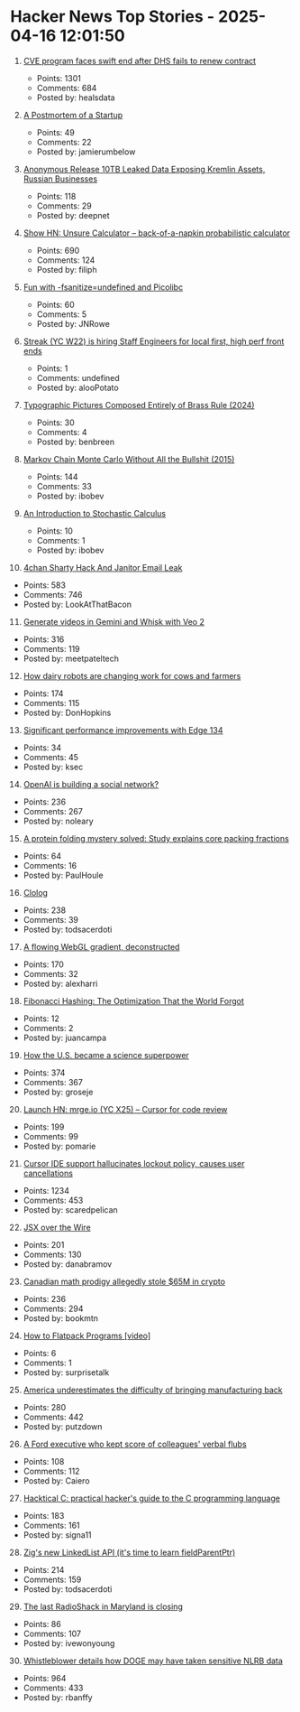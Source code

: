 # Hacker News Top Stories - 2025-04-16 12:01:50

1. [CVE program faces swift end after DHS fails to renew contract](https://www.csoonline.com/article/3963190/cve-program-faces-swift-end-after-dhs-fails-to-renew-contract-leaving-security-flaw-tracking-in-limbo.html)
   - Points: 1301
   - Comments: 684
   - Posted by: healsdata

2. [A Postmortem of a Startup](https://buildwithtract.com/)
   - Points: 49
   - Comments: 22
   - Posted by: jamierumbelow

3. [Anonymous Release 10TB Leaked Data Exposing Kremlin Assets, Russian Businesses](https://trendsnewsline.com/2025/04/15/anonymous-leaks-10tb-of-data-on-russia-shocking-revelations/)
   - Points: 118
   - Comments: 29
   - Posted by: deepnet

4. [Show HN: Unsure Calculator – back-of-a-napkin probabilistic calculator](https://filiph.github.io/unsure/)
   - Points: 690
   - Comments: 124
   - Posted by: filiph

5. [Fun with -fsanitize=undefined and Picolibc](https://keithp.com/blogs/sanitizer-fun/)
   - Points: 60
   - Comments: 5
   - Posted by: JNRowe

6. [Streak (YC W22) is hiring Staff Engineers for local first, high perf front ends](https://www.streak.com/careers/staff-ui-engineer)
   - Points: 1
   - Comments: undefined
   - Posted by: alooPotato

7. [Typographic Pictures Composed Entirely of Brass Rule (2024)](https://blog.glyphdrawing.club/typographic-pictures-composed-entirely-of-brass-rule/)
   - Points: 30
   - Comments: 4
   - Posted by: benbreen

8. [Markov Chain Monte Carlo Without All the Bullshit (2015)](https://www.jeremykun.com/2015/04/06/markov-chain-monte-carlo-without-all-the-bullshit/)
   - Points: 144
   - Comments: 33
   - Posted by: ibobev

9. [An Introduction to Stochastic Calculus](https://bjlkeng.io/posts/an-introduction-to-stochastic-calculus/)
   - Points: 10
   - Comments: 1
   - Posted by: ibobev

10. [4chan Sharty Hack And Janitor Email Leak](https://knowyourmeme.com/memes/events/april-2025-4chan-sharty-hack-and-janitor-email-leak)
   - Points: 583
   - Comments: 746
   - Posted by: LookAtThatBacon

11. [Generate videos in Gemini and Whisk with Veo 2](https://blog.google/products/gemini/video-generation/)
   - Points: 316
   - Comments: 119
   - Posted by: meetpateltech

12. [How dairy robots are changing work for cows and farmers](https://spectrum.ieee.org/lely-dairy-robots)
   - Points: 174
   - Comments: 115
   - Posted by: DonHopkins

13. [Significant performance improvements with Edge 134](https://blogs.windows.com/msedgedev/2025/04/10/significant-performance-improvements-with-edge-134/)
   - Points: 34
   - Comments: 45
   - Posted by: ksec

14. [OpenAI is building a social network?](https://www.theverge.com/openai/648130/openai-social-network-x-competitor)
   - Points: 236
   - Comments: 267
   - Posted by: noleary

15. [A protein folding mystery solved: Study explains core packing fractions](https://phys.org/news/2025-03-protein-mystery-core-fractions.html)
   - Points: 64
   - Comments: 16
   - Posted by: PaulHoule

16. [Clolog](https://github.com/bobschrag/clolog)
   - Points: 238
   - Comments: 39
   - Posted by: todsacerdoti

17. [A flowing WebGL gradient, deconstructed](https://alexharri.com/blog/webgl-gradients)
   - Points: 170
   - Comments: 32
   - Posted by: alexharri

18. [Fibonacci Hashing: The Optimization That the World Forgot](https://probablydance.com/2018/06/16/fibonacci-hashing-the-optimization-that-the-world-forgot-or-a-better-alternative-to-integer-modulo/)
   - Points: 12
   - Comments: 2
   - Posted by: juancampa

19. [How the U.S. became a science superpower](https://steveblank.com/2025/04/15/how-the-u-s-became-a-science-superpower/)
   - Points: 374
   - Comments: 367
   - Posted by: groseje

20. [Launch HN: mrge.io (YC X25) – Cursor for code review](undefined)
   - Points: 199
   - Comments: 99
   - Posted by: pomarie

21. [Cursor IDE support hallucinates lockout policy, causes user cancellations](https://old.reddit.com/r/cursor/comments/1jyy5am/psa_cursor_now_restricts_logins_to_a_single/)
   - Points: 1234
   - Comments: 453
   - Posted by: scaredpelican

22. [JSX over the Wire](https://overreacted.io/jsx-over-the-wire/)
   - Points: 201
   - Comments: 130
   - Posted by: danabramov

23. [Canadian math prodigy allegedly stole $65M in crypto](https://www.theglobeandmail.com/business/economy/article-math-prodigy-cryptocurrency-enforcement-united-states/)
   - Points: 236
   - Comments: 294
   - Posted by: bookmtn

24. [How to Flatpack Programs [video]](https://www.youtube.com/watch?v=rJcQ45jKuN4)
   - Points: 6
   - Comments: 1
   - Posted by: surprisetalk

25. [America underestimates the difficulty of bringing manufacturing back](https://www.molsonhart.com/blog/america-underestimates-the-difficulty-of-bringing-manufacturing-back)
   - Points: 280
   - Comments: 442
   - Posted by: putzdown

26. [A Ford executive who kept score of colleagues' verbal flubs](https://www.wsj.com/lifestyle/ford-motor-mike-obrien-malaprops-6e560520)
   - Points: 108
   - Comments: 112
   - Posted by: Caiero

27. [Hacktical C: practical hacker's guide to the C programming language](https://github.com/codr7/hacktical-c)
   - Points: 183
   - Comments: 161
   - Posted by: signa11

28. [Zig's new LinkedList API (it's time to learn fieldParentPtr)](https://www.openmymind.net/Zigs-New-LinkedList-API/)
   - Points: 214
   - Comments: 159
   - Posted by: todsacerdoti

29. [The last RadioShack in Maryland is closing](https://marylandmatters.org/2025/04/14/end-of-an-era-the-last-radioshack-in-maryland-is-closing-its-doors/)
   - Points: 86
   - Comments: 107
   - Posted by: ivewonyoung

30. [Whistleblower details how DOGE may have taken sensitive NLRB data](https://www.npr.org/2025/04/15/nx-s1-5355896/doge-nlrb-elon-musk-spacex-security)
   - Points: 964
   - Comments: 433
   - Posted by: rbanffy

